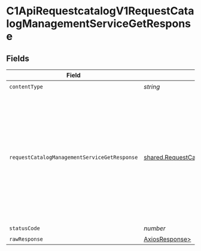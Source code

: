 # C1ApiRequestcatalogV1RequestCatalogManagementServiceGetResponse


## Fields

| Field                                                                                                                                                                         | Type                                                                                                                                                                          | Required                                                                                                                                                                      | Description                                                                                                                                                                   |
| ----------------------------------------------------------------------------------------------------------------------------------------------------------------------------- | ----------------------------------------------------------------------------------------------------------------------------------------------------------------------------- | ----------------------------------------------------------------------------------------------------------------------------------------------------------------------------- | ----------------------------------------------------------------------------------------------------------------------------------------------------------------------------- |
| `contentType`                                                                                                                                                                 | *string*                                                                                                                                                                      | :heavy_check_mark:                                                                                                                                                            | N/A                                                                                                                                                                           |
| `requestCatalogManagementServiceGetResponse`                                                                                                                                  | [shared.RequestCatalogManagementServiceGetResponse](../../models/shared/requestcatalogmanagementservicegetresponse.md)                                                        | :heavy_minus_sign:                                                                                                                                                            | The request catalog management service get response returns a request catalog view with the expanded items in the expanded array indicated by the expand mask in the request. |
| `statusCode`                                                                                                                                                                  | *number*                                                                                                                                                                      | :heavy_check_mark:                                                                                                                                                            | N/A                                                                                                                                                                           |
| `rawResponse`                                                                                                                                                                 | [AxiosResponse>](https://axios-http.com/docs/res_schema)                                                                                                                      | :heavy_minus_sign:                                                                                                                                                            | N/A                                                                                                                                                                           |